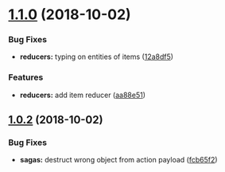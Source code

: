 # [1.1.0](https://github.com/nopomo/core/compare/v1.0.2...v1.1.0) (2018-10-02)


### Bug Fixes

* **reducers:** typing on entities of items ([12a8df5](https://github.com/nopomo/core/commit/12a8df5))


### Features

* **reducers:** add item reducer ([aa88e51](https://github.com/nopomo/core/commit/aa88e51))

## [1.0.2](https://github.com/nopomo/core/compare/v1.0.1...v1.0.2) (2018-10-02)


### Bug Fixes

* **sagas:** destruct wrong object from action payload ([fcb65f2](https://github.com/nopomo/core/commit/fcb65f2))
